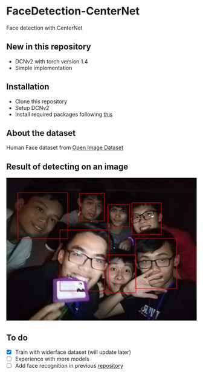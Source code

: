 # FaceDetection-CenterNet
Face detection with CenterNet
## New in this repository  
- DCNv2 with torch version 1.4  
- Simple implementation  
## Installation  
- Clone this repository  
- Setup DCNv2  
- Install required packages following [this](https://github.com/huynhtuan17ti/FaceDetection-CenterNet/blob/main/REQUIREMENTS.md)  
## About the dataset  
Human Face dataset from [Open Image Dataset](https://opensource.google/projects/open-images-dataset)  

## Result of detecting on an image  
![](images/result_img/sample0.jpg)

## To do  
- [x] Train with widerface dataset (will update later)  
- [ ] Experience with more models  
- [ ] Add face recognition in previous [repository](https://github.com/huynhtuan17ti/FaceNet-OneShotLearning)
